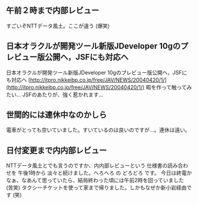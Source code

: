 ## 午前２時まで内部レビュー

すごいぞNTTデータ風土。ここが違う (爆笑)






## 日本オラクルが開発ツール新版JDeveloper 10gのプレビュー版公開へ，JSFにも対応へ

日本オラクルが開発ツール新版JDeveloper 10gのプレビュー版公開へ，JSFにも対応へ
  [http://itpro.nikkeibp.co.jp/free/JAV/NEWS/20040420/1/](http://itpro.nikkeibp.co.jp/free/JAV/NEWS/20040420/1/)
  暇を作って触ってみたい… JSFのあたりが、強く惹かれます…


## 世間的には連休中なのかしら


電車がとっても空いていました。すいているのは良いのですが…。連休は遠い。

## 日付変更まで内内部レビュー


NTTデータ風土とでも言うのですか、内内部レビューという 仕様書の読み合わせを
午後1時から 淡々と続けました。へろへろ の どろどろ です。
今日は終電かなぁ、なあんて思っていたら、結局終わった頃には午前2時を回っていました (苦笑)
タクシーチケットを使って家まで帰りました。しかもなぜか新小岩経由です (笑)
